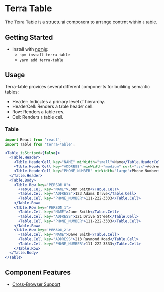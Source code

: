 # Terra Table

The Terra Table is a structural component to arrange content within a table.

## Getting Started

- Install with [npmjs](https://www.npmjs.com):
  - `npm install terra-table`
  - `yarn add terra-table`

## Usage

Terra-table provides several different components for building semantic tables:

- Header: Indicates a primary level of hierarchy.
- HeaderCell: Renders a table header cell.
- Row: Renders a table row.
- Cell: Renders a table cell.

### Table

```jsx
import React from 'react';
import Table from 'terra-table';

<Table isStriped={false}>
  <Table.Header>
    <Table.HeaderCell key="NAME" minWidth="small">Name</Table.HeaderCell>
    <Table.HeaderCell key="ADDRESS" minWidth="medium" sort="asc">Address</Table.HeaderCell>
    <Table.HeaderCell key="PHONE_NUMBER" minWidth="large">Phone Number</Table.HeaderCell>
  </Table.Header>
  <Table.Body>
    <Table.Row key="PERSON_0">
      <Table.Cell key="NAME">John Smith</Table.Cell>
      <Table.Cell key="ADDRESS">123 Adams Drive</Table.Cell>
      <Table.Cell key="PHONE_NUMBER">111-222-3333</Table.Cell>
    </Table.Row>
    <Table.Row key="PERSON_1">
      <Table.Cell key="NAME">Jane Smith</Table.Cell>
      <Table.Cell key="ADDRESS">321 Drive Street</Table.Cell>
      <Table.Cell key="PHONE_NUMBER">111-222-3333</Table.Cell>
    </Table.Row>
    <Table.Row key="PERSON_2">
      <Table.Cell key="NAME">Dave Smith</Table.Cell>
      <Table.Cell key="ADDRESS">213 Raymond Road</Table.Cell>
      <Table.Cell key="PHONE_NUMBER">111-222-3333</Table.Cell>
    </Table.Row>
  </Table.Body>
</Table>
```

## Component Features

- [Cross-Browser Support](https://github.com/cerner/terra-ui/blob/master/src/terra-dev-site/contributing/ComponentStandards.e.contributing.md#cross-browser-support)
